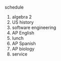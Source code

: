 schedule

1. algebra 2
2. US history
3. software engineering
4. AP English
5. lunch
6. AP Spanish
7. AP biology
8. service